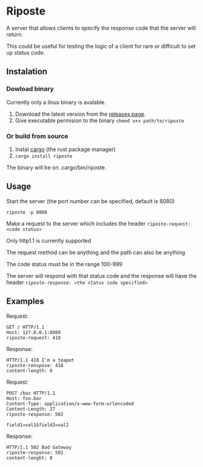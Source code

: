 # Riposte

A server that allows clients to specify the response code that the server will return.

This could be useful for testing the logic of a client for rare or difficult to set up status code.

## Instalation

### Dowload binary

Currently only a linux binary is avalable.

1. Download the latest version from the [releases page](https://github.com/tomascarreira/risposte/releases).
2. Give executable permision to the binary `chmod u+x path/to/riposte`

### Or build from source

1. Instal [cargo](https://doc.rust-lang.org/cargo/getting-started/installation.html) (the rust package manager)
2. `cargo install riposte`

The binary will be on .cargo/bin/riposte.

## Usage

Start the server (the port number can be specified, default is 8080)

    riposte -p 8000

Make a request to the server which includes the header `riposte-request: <code status>`

Only http1.1 is currently supported

The request method can be anything and the path can also be anything 

The code status must be in the range 100-999

The server will respond with that status code and the response will have the header `riposte-response: <the status code specified>`

## Examples

Request:

    GET / HTTP/1.1
    Host: 127.0.0.1:8080
    riposte-request: 418

Response:

    HTTP/1.1 418 I'm a teapot
    riposte-renspose: 418
    content-length: 0

Request:

    POST /baz HTTP/1.1
    Host: foo.bar
    Content-Type: application/x-www-form-urlencoded
    Content-Length: 27
    riposte-response: 502

    field1=val1&field2=val2

Response:

    HTTP/1.1 502 Bad Gateway
    riposte-response: 502
    content-lenght: 0

